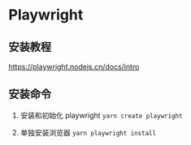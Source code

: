 # Playwright

## 安装教程

https://playwright.nodejs.cn/docs/intro

## 安装命令

1. 安装和初始化 playwright
   `yarn create playwright`

2. 单独安装浏览器
   `yarn playwright install`
